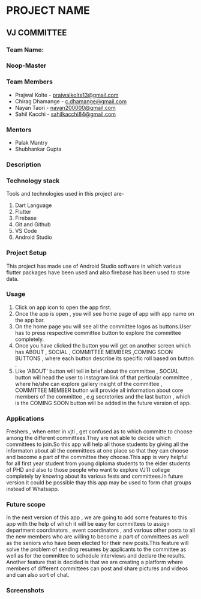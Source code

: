 # **PROJECT NAME**  
## VJ COMMITTEE

### **Team Name:**  
### Noop-Master

### **Team Members**  
* Prajwal Kolte - prajwalkolte13@gmail.com  
* Chirag Dhamange - c.dhamange@gmail.com  
* Nayan Taori - nayan200000@gmail.com  
* Sahil Kacchi - sahilkacchi84@gmail.com  

### **Mentors**  
* Palak Mantry  
* Shubhankar Gupta  

### **Description**

### **Technology stack**  
Tools and technologies used in this project are-  
1. Dart Language<br/>
2. Flutter  
3. Firebase
4. Git and Github
5. VS Code
6. Android Studio

### **Project Setup**  
This project has made use of Android Studio software in which various flutter packages have been used and also firebase has been used to store data. 

### **Usage**
1. Click on app icon to open the app first.
2. Once the app is open , you will see home page of app with app name on the app bar.
3. On the home page you will see all the committee logos as buttons.User has to press respective committee button to explore the committee completely.
4. Once you have clicked the button you will get on another screen which has ABOUT , SOCIAL , COMMITTEE MEMBERS ,COMING SOON BUTTONS , where each button describe its specific roll based on button .
5. Like 'ABOUT' button will tell in brief about the committee , SOCIAL button will head the user to instagram link of that perticular committee , where he/she can explore gallery insight of the committee , COMMITTEE MEMBER button will provide all information about core members of the committee , e.g secretories and the last button , which is the  COMING SOON button will be added in the future version of app.

### **Applications**
Freshers , when enter in vjti , get confused as to which committe to choose among the different committees.They are not able to decide which committees to join.So this app will help all those students by giving all the informaton about all the committees at one place so that they can choose and become a part of the committee they choose.This app is very helpful for all first year student from  young diploma students to the elder students of PHD and also to those people who want to explore VJTI college completely by knowing about its various fests and committees.In future version it could be possible thay this app may be used to form chat groups instead of Whatsapp. 

### **Future scope**
In the next version of this app , we are going to add some features to this app with the help of which it will be easy for committees to assign department coordinators , event coordinators , and various other posts to all the new members who are willing to become a part of committees as well as the seniors who have been elected for their new posts.This feature will solve the problem of sending resumes by applicants to the committee as well as for the committee to schedule interviews and declare the results. Another feature that is decided is that we are creating a platform where members of different committees can post and share pictures and videos and can also sort of chat.

### **Screenshots**

